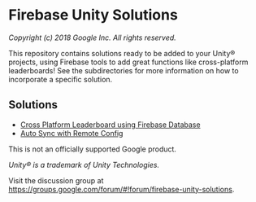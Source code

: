 # Firebase Unity Solutions

_Copyright (c) 2018 Google Inc. All rights reserved._

This repository contains solutions ready to be added to your Unity&reg; projects,
using Firebase tools to add great functions like cross-platform leaderboards!
See the subdirectories for more information on how to incorporate a specific
solution.

## Solutions
- [Cross Platform Leaderboard using Firebase Database](https://github.com/FirebaseExtended/unity-solutions/tree/master/Firebase_Leaderboard)
- [Auto Sync with Remote Config](https://github.com/FirebaseExtended/unity-solutions/tree/master/Firebase_RemoteConfig)

This is not an officially supported Google product.

_Unity&reg; is a trademark of Unity Technologies._

Visit the discussion group at
https://groups.google.com/forum/#!forum/firebase-unity-solutions.
